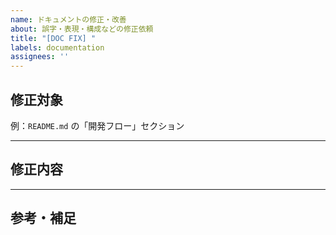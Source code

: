 ```yaml
---
name: ドキュメントの修正・改善
about: 誤字・表現・構成などの修正依頼
title: "[DOC FIX] "
labels: documentation
assignees: ''
---
```


## 修正対象

<!-- 修正したいファイルやセクションを記載 -->

例：`README.md` の「開発フロー」セクション

---

## 修正内容

<!-- どういった点が問題か、どう直したいか -->

---

## 参考・補足

<!-- 関連IssueやPR、参考資料など -->
